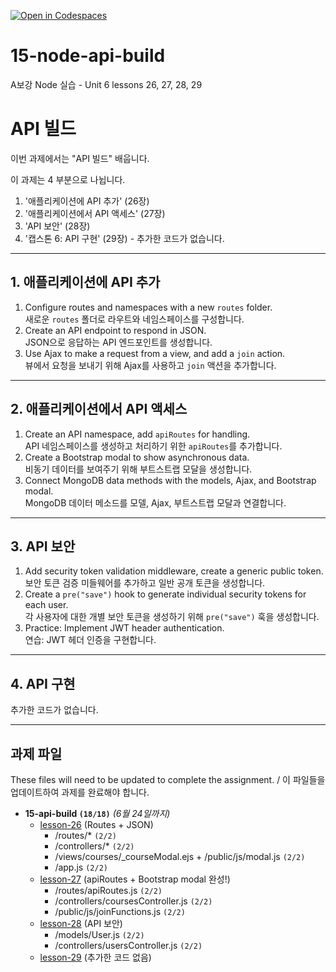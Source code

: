 [![Open in Codespaces](https://classroom.github.com/assets/launch-codespace-7f7980b617ed060a017424585567c406b6ee15c891e84e1186181d67ecf80aa0.svg)](https://classroom.github.com/open-in-codespaces?assignment_repo_id=15254719)

# 15-node-api-build

A보강 Node 실습 - Unit 6 lessons 26, 27, 28, 29

# API 빌드

이번 과제에서는 "API 빌드" 배웁니다.

이 과제는 4 부분으로 나뉩니다.

1. '애플리케이션에 API 추가' (26장)
2. '애플리케이션에서 API 액세스' (27장)
3. 'API 보안' (28장)
4. '캡스톤 6: API 구현' (29장) - 추가한 코드가 없습니다.

---

## 1. 애플리케이션에 API 추가

1. Configure routes and namespaces with a new `routes` folder.<br>
   새로운 `routes` 폴더로 라우트와 네임스페이스를 구성합니다.
2. Create an API endpoint to respond in JSON.<br>
   JSON으로 응답하는 API 엔드포인트를 생성합니다.
3. Use Ajax to make a request from a view, and add a `join` action.<br>
   뷰에서 요청을 보내기 위해 Ajax를 사용하고 `join` 액션을 추가합니다.

---

## 2. 애플리케이션에서 API 액세스

1. Create an API namespace, add `apiRoutes` for handling.<br>
   API 네임스페이스를 생성하고 처리하기 위한 `apiRoutes`를 추가합니다.
2. Create a Bootstrap modal to show asynchronous data.<br>
   비동기 데이터를 보여주기 위해 부트스트랩 모달을 생성합니다.
3. Connect MongoDB data methods with the models, Ajax, and Bootstrap modal.<br>
   MongoDB 데이터 메소드를 모델, Ajax, 부트스트랩 모달과 연결합니다.

---

## 3. API 보안

1. Add security token validation middleware, create a generic public token.<br>
   보안 토큰 검증 미들웨어를 추가하고 일반 공개 토큰을 생성합니다.
2. Create a `pre("save")` hook to generate individual security tokens for each user.<br>
   각 사용자에 대한 개별 보안 토큰을 생성하기 위해 `pre("save")` 훅을 생성합니다.
3. Practice: Implement JWT header authentication.<br>
   연습: JWT 헤더 인증을 구현합니다.

---

## 4. API 구현

추가한 코드가 없습니다.

---

## 과제 파일

These files will need to be updated to complete the assignment. / 이 파일들을 업데이트하여 과제를 완료해야 합니다.

- **15-api-build `(18/18)`** _(6월 24일까지)_
  - [lesson-26](./lesson-26) (Routes + JSON)
    - /routes/\* `(2/2)`
    - /controllers/\* `(2/2)`
    - /views/courses/\_courseModal.ejs + /public/js/modal.js `(2/2)`
    - /app.js `(2/2)`
  - [lesson-27](./lesson-27) (apiRoutes + Bootstrap modal 완성!)
    - /routes/apiRoutes.js `(2/2)`
    - /controllers/coursesController.js `(2/2)`
    - /public/js/joinFunctions.js `(2/2)`
  - [lesson-28](./lesson-28) (API 보안)
    - /models/User.js `(2/2)`
    - /controllers/usersController.js `(2/2)`
  - [lesson-29](./lesson-29) (추가한 코드 없음)
